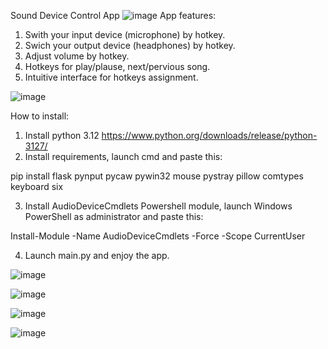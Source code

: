 Sound Device Control App
![image](https://github.com/user-attachments/assets/02de48b0-698b-416b-8cc5-6d1eea045e8e)
App features:

1. Swith your input device (microphone) by hotkey.
2. Swich your output device (headphones) by hotkey.
3. Adjust volume by hotkey.
4. Hotkeys for play/plause, next/pervious song.
5. Intuitive interface for hotkeys assignment. 

![image](https://github.com/user-attachments/assets/02de48b0-698b-416b-8cc5-6d1eea045e8e)

How to install:
1. Install python 3.12 https://www.python.org/downloads/release/python-3127/
2. Install requirements, launch cmd and paste this:

pip install flask pynput pycaw pywin32 mouse pystray pillow comtypes keyboard six

3. Install AudioDeviceCmdlets Powershell module, launch Windows PowerShell as administrator and paste this:

Install-Module -Name AudioDeviceCmdlets -Force -Scope CurrentUser

4. Launch main.py and enjoy the app.

![image](https://github.com/user-attachments/assets/02de48b0-698b-416b-8cc5-6d1eea045e8e)

![image](https://github.com/user-attachments/assets/64039e2c-595a-4502-afbf-e137b6110e13)

![image](https://github.com/user-attachments/assets/c99c136a-624b-4504-b2a9-8f88d0f5464b)

![image](https://github.com/user-attachments/assets/f228e526-6a54-436f-be4c-838697a33d8e)




